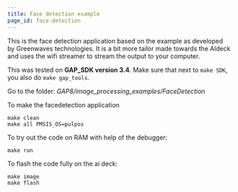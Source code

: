 ```yaml
---
title: Face detection example
page_id: face-detection
---
```


This is the face detection application based on the example as developed by Greenwaves technologies. It is a bit more tailor made towards the AIdeck and uses the wifi streamer to stream the output to your computer. 

This was tested on **GAP_SDK version 3.4**. Make sure that next to `make SDK`, you also do `make gap_tools`.

Go to the folder: *GAP8/image_processing_examples/FaceDetection*

To make the facedetection application

    make clean
    make all PMSIS_OS=pulpos

To try out the code on RAM with help of the debugger:

    make run

To flash the code fully on the ai deck:

    make image
    make flash

